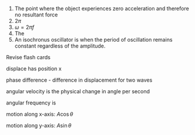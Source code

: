 1. The point where the object experiences zero acceleration and therefore no resultant force
2. $2\pi$
3. $\omega=2\pi f$
4. The 
5. An isochronus oscillator is when the period of oscillation remains constant regardless of the amplitude. 

Revise flash cards

displace has position x

phase difference - difference in displacement for two waves

angular velocity is the physical change in angle per second

angular frequency is 

motion along x-axis:
$A\cos\theta$

motion along y-axis:
$A\sin \theta$
